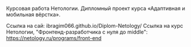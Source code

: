 Курсовая работа Нетологии.
Дипломный проект курса «Адаптивная и мобильная вёрстка».

Ссылка на сай: ibragim066.github.io/Diplom-Netology/
Ссылка на курс Нетологии, "Фронтенд-разработчика с нуля до middle": https://netology.ru/programs/front-end
